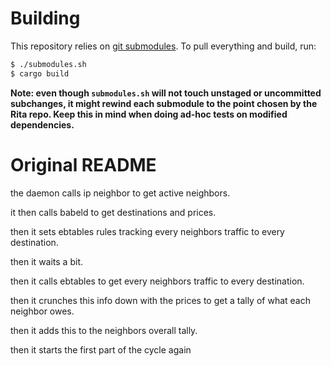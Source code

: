 # Building
This repository relies on [git
submodules](https://git-scm.com/book/en/v2/Git-Tools-Submodules). To pull
everything and build, run:
```sh
$ ./submodules.sh
$ cargo build
```

**Note: even though `submodules.sh` will not touch unstaged or uncommitted
subchanges, it might rewind each submodule to the point chosen by the Rita repo.
Keep this in mind when doing ad-hoc tests on modified dependencies.**

# Original README
the daemon calls ip neighbor to get active neighbors.

it then calls babeld to get destinations and prices.

then it sets ebtables rules tracking every neighbors traffic to every
destination.

then it waits a bit.

then it calls ebtables to get every neighbors traffic to every destination.

then it crunches this info down with the prices to get a tally of what each
neighbor owes.

then it adds this to the neighbors overall tally.

then it starts the first part of the cycle again
